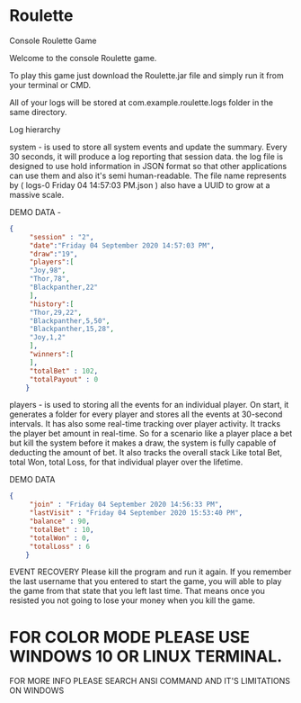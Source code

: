 # Roulette
Console Roulette Game

Welcome to the console Roulette game.

To play this game just download the Roulette.jar file and simply run it from your terminal or CMD.

All of your logs will be stored at com.example.roulette.logs folder in the same directory.

Log hierarchy 

system - is used to store all system events and update the summary. Every 30 seconds, it will produce a log reporting that session data.
the log file is designed to use hold information in JSON format so that other applications can use them and also it's semi human-readable. The file name represents by ( logs-0 Friday 04 14:57:03 PM.json ) also have a UUID to grow at a massive scale.

DEMO DATA - 

```json
{
	 "session" : "2",
	 "date":"Friday 04 September 2020 14:57:03 PM",
	 "draw":"19",
	 "players":[
	 "Joy,98",
	 "Thor,78",
	 "Blackpanther,22"
	 ],
	 "history":[
	 "Thor,29,22",
	 "Blackpanther,5,50",
	 "Blackpanther,15,28",
	 "Joy,1,2"
	 ],
	 "winners":[
	 ],
	 "totalBet" : 102,
	 "totalPayout" : 0
	}
```  
  
  players - is used to storing all the events for an individual player. On start, it generates a folder for every player and stores all the events at 30-second intervals. It has also some real-time tracking over player activity. It tracks the player bet amount in real-time. So for a scenario like a player place a bet but kill the system before it makes a draw, the system is fully capable of deducting the amount of bet. It also tracks the overall stack  Like total Bet, total Won, total Loss, for that individual player over the lifetime.

DEMO DATA

```json
{
	 "join" : "Friday 04 September 2020 14:56:33 PM",
	 "lastVisit" : "Friday 04 September 2020 15:53:40 PM",
	 "balance" : 90,
	 "totalBet" : 10,
	 "totalWon" : 0,
	 "totalLoss" : 6
	}
```

EVENT RECOVERY
Please kill the program and run it again. If you remember the last username that you entered to start the game, you will able to play the game from that state that you left last time. That means once you resisted you not going to lose your money when you kill the game.

# FOR COLOR MODE PLEASE USE WINDOWS 10 OR LINUX TERMINAL. 
FOR MORE INFO PLEASE SEARCH ANSI COMMAND AND IT'S LIMITATIONS ON WINDOWS

